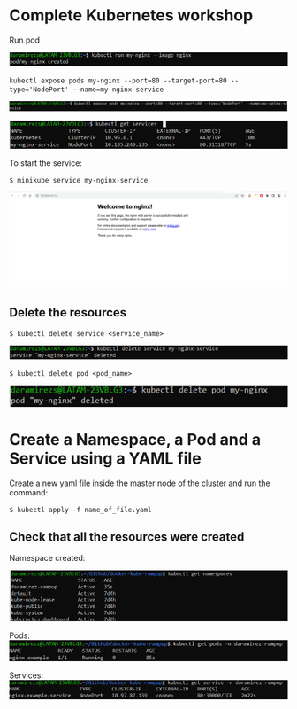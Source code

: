 # Complete Kubernetes workshop

Run pod

![image](assets/images/run_nginx_image.png)

```
kubectl expose pods my-nginx --port=80 --target-port=80 --type='NodePort' --name=my-nginx-service
```

![image](assets/images/expose_service.png)

![image](assets/images/Services.png)

To start the service: 
```
$ minikube service my-nginx-service
```
![image](assets/images/nginx.png)

## Delete the resources

```
$ kubectl delete service <service_name>
```
![image](assets/images/delete_service.png)

```
$ kubectl delete pod <pod_name>
```
![image](assets/images/delete_pod.png)

# Create a Namespace, a Pod and a Service using a YAML file

Create a new yaml [file](../../k8s-first-steps-ws/1.pod.yaml) inside the master node of the cluster and run the command: 
```
$ kubectl apply -f name_of_file.yaml
```

## Check that all the resources were created

Namespace created:

![image](assets/images/namespace_created.png)

Pods:
![image](assets/images/kubectl_get_pods.png)

Services:
![image](assets/images/kubectl_get_service.png)
